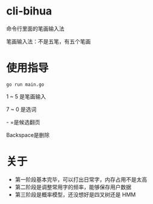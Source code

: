 # cli-bihua

命令行里面的笔画输入法

笔画输入法：不是五笔，有五个笔画

# 使用指导

```
go run main.go
```

1 ~ 5 是笔画输入

7 ~ 0 是选词

\- =是候选翻页

Backspace是删除

# 关于

- 第一阶段基本完毕，可以打出日常字，内存占用不是太高
- 第二阶段是调整常用字的频率，能够保存用户数据
- 第三阶段是概率模型，还没想好是四叉树还是 HMM